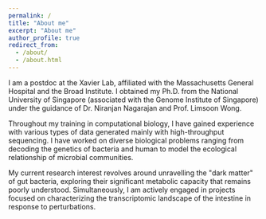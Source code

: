 ```yaml
---
permalink: /
title: "About me"
excerpt: "About me"
author_profile: true
redirect_from: 
  - /about/
  - /about.html
---
```


I am a postdoc at the Xavier Lab, affiliated with the Massachusetts General Hospital and the Broad Institute. I obtained my Ph.D. from the National University of Singapore (associated with the Genome Institute of Singapore) under the guidance of Dr. Niranjan Nagarajan and Prof. Limsoon Wong. 

Throughout my training in computational biology, I have gained experience with various types of data generated mainly with high-throughput sequencing. I have worked on diverse biological problems ranging from decoding the genetics of bacteria and human to model the ecological relationship of microbial communities.

My current research interest revolves around unravelling the "dark matter" of gut bacteria, exploring their significant metabolic capacity that remains poorly understood. Simultaneously, I am actively engaged in projects focused on characterizing the transcriptomic landscape of the intestine in response to perturbations.